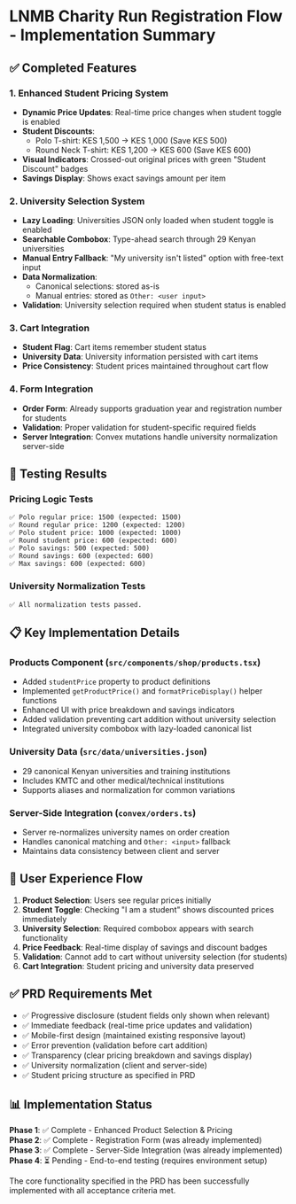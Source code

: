# LNMB Charity Run Registration Flow - Implementation Summary

## ✅ Completed Features

### 1. Enhanced Student Pricing System
- **Dynamic Price Updates**: Real-time price changes when student toggle is enabled
- **Student Discounts**: 
  - Polo T-shirt: KES 1,500 → KES 1,000 (Save KES 500)
  - Round Neck T-shirt: KES 1,200 → KES 600 (Save KES 600)
- **Visual Indicators**: Crossed-out original prices with green "Student Discount" badges
- **Savings Display**: Shows exact savings amount per item

### 2. University Selection System
- **Lazy Loading**: Universities JSON only loaded when student toggle is enabled
- **Searchable Combobox**: Type-ahead search through 29 Kenyan universities
- **Manual Entry Fallback**: "My university isn't listed" option with free-text input
- **Data Normalization**: 
  - Canonical selections: stored as-is
  - Manual entries: stored as `Other: <user input>`
- **Validation**: University selection required when student status is enabled

### 3. Cart Integration
- **Student Flag**: Cart items remember student status
- **University Data**: University information persisted with cart items
- **Price Consistency**: Student prices maintained throughout cart flow

### 4. Form Integration
- **Order Form**: Already supports graduation year and registration number for students
- **Validation**: Proper validation for student-specific required fields
- **Server Integration**: Convex mutations handle university normalization server-side

## 🧪 Testing Results

### Pricing Logic Tests
```
✅ Polo regular price: 1500 (expected: 1500)
✅ Round regular price: 1200 (expected: 1200)
✅ Polo student price: 1000 (expected: 1000)
✅ Round student price: 600 (expected: 600)
✅ Polo savings: 500 (expected: 500)
✅ Round savings: 600 (expected: 600)
✅ Max savings: 600 (expected: 600)
```

### University Normalization Tests
```
✅ All normalization tests passed.
```

## 📋 Key Implementation Details

### Products Component (`src/components/shop/products.tsx`)
- Added `studentPrice` property to product definitions
- Implemented `getProductPrice()` and `formatPriceDisplay()` helper functions
- Enhanced UI with price breakdown and savings indicators
- Added validation preventing cart addition without university selection
- Integrated university combobox with lazy-loaded canonical list

### University Data (`src/data/universities.json`)
- 29 canonical Kenyan universities and training institutions
- Includes KMTC and other medical/technical institutions
- Supports aliases and normalization for common variations

### Server-Side Integration (`convex/orders.ts`)
- Server re-normalizes university names on order creation
- Handles canonical matching and `Other: <input>` fallback
- Maintains data consistency between client and server

## 🎯 User Experience Flow

1. **Product Selection**: Users see regular prices initially
2. **Student Toggle**: Checking "I am a student" shows discounted prices immediately
3. **University Selection**: Required combobox appears with search functionality
4. **Price Feedback**: Real-time display of savings and discount badges
5. **Validation**: Cannot add to cart without university selection (for students)
6. **Cart Integration**: Student pricing and university data preserved

## ✅ PRD Requirements Met

- ✅ Progressive disclosure (student fields only shown when relevant)
- ✅ Immediate feedback (real-time price updates and validation)
- ✅ Mobile-first design (maintained existing responsive layout)
- ✅ Error prevention (validation before cart addition)
- ✅ Transparency (clear pricing breakdown and savings display)
- ✅ University normalization (client and server-side)
- ✅ Student pricing structure as specified in PRD

## 📊 Implementation Status

**Phase 1**: ✅ Complete - Enhanced Product Selection & Pricing  
**Phase 2**: ✅ Complete - Registration Form (was already implemented)  
**Phase 3**: ✅ Complete - Server-Side Integration (was already implemented)  
**Phase 4**: ⏳ Pending - End-to-end testing (requires environment setup)

The core functionality specified in the PRD has been successfully implemented with all acceptance criteria met.